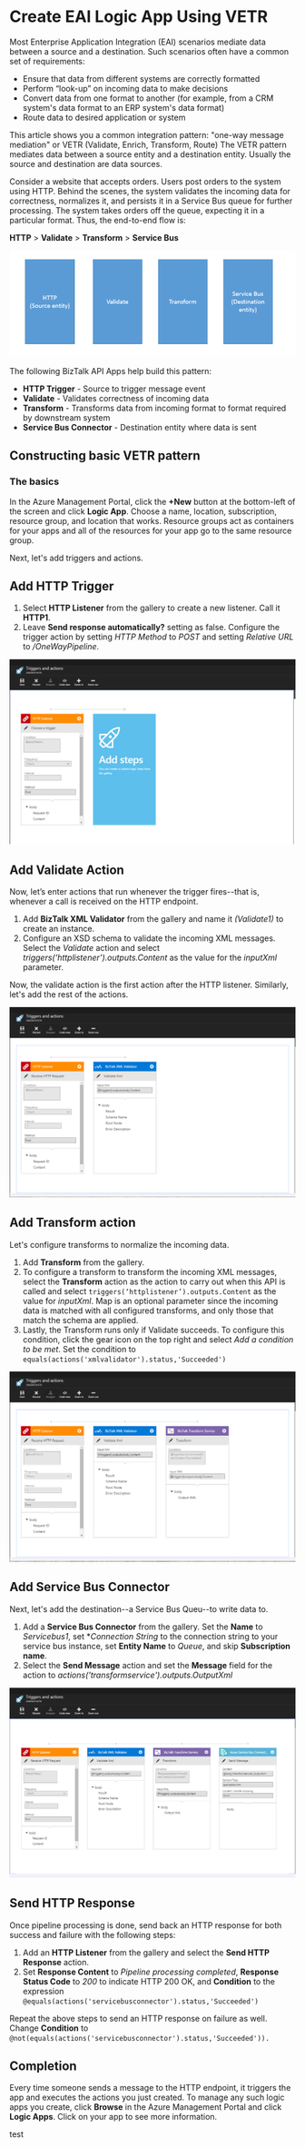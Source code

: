 <properties
   pageTitle="Create EAI Logic App using VETR | Microsoft Azure"
   description="This topic covers the Validate, Encode and Transform features of BizTalk XML services."
   services="app-service\logic"
   documentationCenter=".net,nodejs,java"
   authors="rajeshramabathiran"
   manager="dwrede"
   editor=""/>

<tags
   ms.service="app-service-logic"
   ms.devlang="multiple"
   ms.topic="get-started-article"
   ms.tgt_pltfrm="na"
   ms.workload="integration"
   ms.date="06/24/2015"
   ms.author="rajram"/>


# Create EAI Logic App Using VETR

Most Enterprise Application Integration (EAI) scenarios mediate data between a source and a destination. Such scenarios often have a common set of requirements:

- Ensure that data from different systems are correctly formatted
- Perform “look-up” on incoming data to make decisions
- Convert data from one format to another (for example, from a CRM system's data format to an ERP system's data format)
- Route data to desired application or system

This article shows you a common integration pattern: "one-way message mediation" or VETR (Validate, Enrich, Transform, Route) The VETR pattern mediates data between a source entity and a destination entity. Usually the source and destination are data sources.

Consider a website that accepts orders. Users post orders to the system using HTTP. Behind the scenes, the system validates the incoming data for correctness, normalizes it, and persists it in a Service Bus queue for further processing. The system takes orders off the queue, expecting it in a particular format. Thus, the end-to-end flow is:

**HTTP** > **Validate** > **Transform** > **Service Bus**

![Basic VETR Flow][1]

The following BizTalk API Apps help build this pattern:

* **HTTP Trigger** - Source to trigger message event
* **Validate** - Validates correctness of incoming data
* **Transform** - Transforms data from incoming format to format required by downstream system
* **Service Bus Connector** - Destination entity where data is sent


## Constructing basic VETR pattern
### The basics

In the Azure Management Portal, click the **+New** button at the bottom-left of the screen and click **Logic App**. Choose a name, location, subscription, resource group, and location that works. Resource groups act as containers for your apps and all of the resources for your app go to the same resource group.

Next, let's add triggers and actions.


## Add HTTP Trigger

1. Select **HTTP Listener** from the gallery to create a new listener. Call it **HTTP1**.
2. Leave **Send response automatically?** setting as false. Configure the trigger action by setting _HTTP Method_ to _POST_ and setting _Relative URL_ to _/OneWayPipeline_.

![HTTP Trigger][2]


## Add Validate Action

Now, let’s enter actions that run whenever the trigger fires--that is, whenever a call is received on the HTTP endpoint.

1. Add **BizTalk XML Validator** from the gallery and name it _(Validate1)_ to create an instance.
2. Configure an XSD schema to validate the incoming XML messages. Select the _Validate_ action and select _triggers(‘httplistener’).outputs.Content_ as the value for the _inputXml_ parameter.

Now, the validate action is the first action after the HTTP listener. Similarly, let's add the rest of the actions.

![BizTalk XML Validator][3]


## Add Transform action
Let's configure transforms to normalize the incoming data.

1. Add **Transform** from the gallery.
2. To configure a transform to transform the incoming XML messages, select the **Transform** action as the action to carry out when this API is called and select ```triggers(‘httplistener’).outputs.Content``` as the value for _inputXml_. Map is an optional parameter since the incoming data is matched with all configured transforms, and only those that match the schema are applied.
3. Lastly, the Transform runs only if Validate succeeds. To configure this condition, click the gear icon on the top right and select _Add a condition to be met_. Set the condition to ```equals(actions('xmlvalidator').status,'Succeeded')```


![BizTalk Transforms][4]


## Add Service Bus Connector
Next, let's add the destination--a Service Bus Queu--to write data to.

1. Add a **Service Bus Connector** from the gallery. Set the **Name** to _Servicebus1_, set **Connection String* to the connection string to your service bus instance, set **Entity Name** to _Queue_, and skip **Subscription name**.
2. Select the **Send Message** action and set the **Message** field for the action to _actions('transformservice').outputs.OutputXml_

![Service Bus][5]


## Send HTTP Response
Once pipeline processing is done, send back an HTTP response for both success and failure with the following steps:

1. Add an **HTTP Listener** from the gallery and select the **Send HTTP Response** action.
2. Set **Response Content** to *Pipeline processing completed*, **Response Status Code** to *200* to indicate HTTP 200 OK, and **Condition** to the expression ```@equals(actions('servicebusconnector').status,'Succeeded')```

Repeat the above steps to send an HTTP response on failure as well. Change **Condition** to ```@not(equals(actions('servicebusconnector').status,'Succeeded')).```


## Completion
Every time someone sends a message to the HTTP endpoint, it triggers the app and executes the actions you just created. To manage any such logic apps you create, click **Browse** in the Azure Management Portal and click **Logic Apps**. Click on your app to see more information.


<!--image references -->
[1]: ./media/app-service-logic-create-EAI-logic-app-using-VETR/BasicVETR.PNG
[2]: ./media/app-service-logic-create-EAI-logic-app-using-VETR/HTTPListener.PNG
[3]: ./media/app-service-logic-create-EAI-logic-app-using-VETR/BizTalkXMLValidator.PNG
[4]: ./media/app-service-logic-create-EAI-logic-app-using-VETR/BizTalkTransforms.PNG
[5]: ./media/app-service-logic-create-EAI-logic-app-using-VETR/AzureServiceBus.PNG

test
